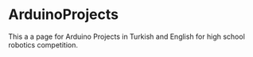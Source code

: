 ArduinoProjects
===============

This a a page for Arduino Projects in Turkish and English for high school
robotics competition.
